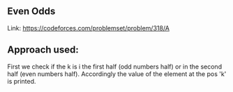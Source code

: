 ## Even Odds

Link: https://codeforces.com/problemset/problem/318/A

## Approach used:

First we check if the k is i the first half (odd numbers half) or in the second half (even numbers half). Accordingly the value of the element at the pos 'k' is printed.